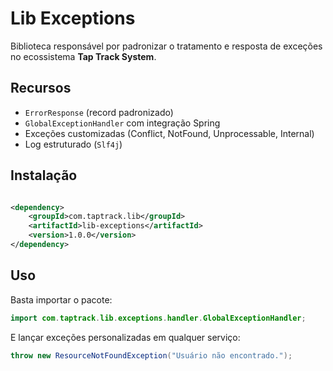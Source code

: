 # Lib Exceptions

Biblioteca responsável por padronizar o tratamento e resposta de exceções no ecossistema **Tap Track System**.

## Recursos

- `ErrorResponse` (record padronizado)
- `GlobalExceptionHandler` com integração Spring
- Exceções customizadas (Conflict, NotFound, Unprocessable, Internal)
- Log estruturado (`Slf4j`)

## Instalação

```xml

<dependency>
    <groupId>com.taptrack.lib</groupId>
    <artifactId>lib-exceptions</artifactId>
    <version>1.0.0</version>
</dependency>
```

## Uso

Basta importar o pacote:

```java
import com.taptrack.lib.exceptions.handler.GlobalExceptionHandler;
```

E lançar exceções personalizadas em qualquer serviço:

```java
throw new ResourceNotFoundException("Usuário não encontrado.");
```